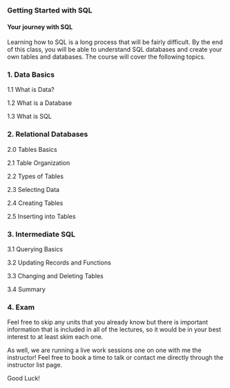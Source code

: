 ### Getting Started with SQL

#### Your journey with SQL
Learning how to SQL is a long process that will be fairly difficult. By the end of this class, you will be able to understand SQL databases and create your own tables and databases. The course will cover the following topics.

### 1. Data Basics

  1.1 What is Data?

  1.2 What is a Database

  1.3 What is SQL

### 2. Relational Databases

  2.0 Tables Basics

  2.1 Table Organization

  2.2 Types of Tables

  2.3 Selecting Data

  2.4 Creating Tables

  2.5 Inserting into Tables   

### 3. Intermediate SQL

  3.1 Querying Basics

  3.2 Updating Records and Functions

  3.3 Changing and Deleting Tables

  3.4 Summary 

### 4. Exam   



Feel free to skip any units that you already know but there is important information that is included in all of the lectures, so it would be in your best interest to at least skim each one.

As well, we are running a live work sessions one on one with me the instructor! Feel free to book a time to talk or contact me directly through the instructor list page.

Good Luck!
